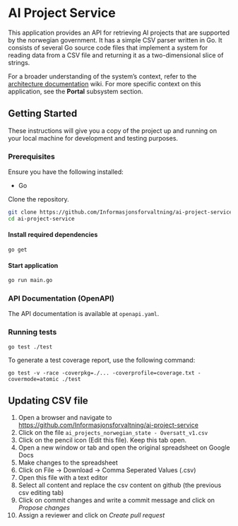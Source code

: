 # AI Project Service

This application provides an API for retrieving AI projects that are supported by the norwegian government. It has a
simple CSV parser written in Go. It consists of several Go source code files that implement a system for reading data
from a CSV file and returning it as a two-dimensional slice of strings.

For a broader understanding of the system’s context, refer to
the [architecture documentation](https://github.com/Informasjonsforvaltning/architecture-documentation) wiki. For more
specific context on this application, see the **Portal** subsystem section.

## Getting Started

These instructions will give you a copy of the project up and running on your local machine for development and testing
purposes.

### Prerequisites

Ensure you have the following installed:

- Go

Clone the repository.

```sh
git clone https://github.com/Informasjonsforvaltning/ai-project-service.git
cd ai-project-service
```

#### Install required dependencies

```shell
go get
```

#### Start application

```sh
go run main.go
```

### API Documentation (OpenAPI)

The API documentation is available at ```openapi.yaml```.

### Running tests

```shell
go test ./test
```

To generate a test coverage report, use the following command:

```shell
go test -v -race -coverpkg=./... -coverprofile=coverage.txt -covermode=atomic ./test
```

## Updating CSV file

1. Open a browser and navigate to https://github.com/Informasjonsforvaltning/ai-project-service
2. Click on the file `ai_projects_norwegian_state - Oversatt_v1.csv`
3. Click on the pencil icon (Edit this file). Keep this tab open.
4. Open a new window or tab and open the original spreadsheet on Google Docs
5. Make changes to the spreadsheet
6. Click on File -> Download -> Comma Seperated Values (.csv)
7. Open this file with a text editor
8. Select all content and replace the csv content on github (the previous csv editing tab)
9. Click on commit changes and write a commit message and click on *Propose changes*
10. Assign a reviewer and click on *Create pull request*
